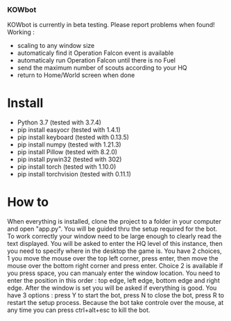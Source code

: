 ### KOWbot ###

KOWbot is currently in beta testing. Please report problems when found!
Working : 
* scaling to any window size
* automaticaly find it Operation Falcon event is available
* automaticaly run Operation Falcon until there is no Fuel
* send the maximum number of scouts according to your HQ
* return to Home/World screen when done

# Install #
* Python 3.7              (tested with 3.7.4)
* pip install easyocr     (tested with 1.4.1)
* pip install keyboard    (tested with 0.13.5)
* pip install numpy       (tested with 1.21.3)
* pip install Pillow      (tested with 8.2.0)
* pip install pywin32     (tested with 302)
* pip install torch       (tested with 1.10.0)
* pip install torchvision (tested with 0.11.1)

# How to #

When everything is installed, clone the project to a folder in your
computer and open "app.py". You will be guided thru the setup 
required for the bot. To work correctly your window need to be large
enough to clearly read the text displayed. You will be asked to 
enter the HQ level of this instance, then you need to specify where
in the desktop the game is. You have 2 choices, 1 you move the
mouse over the top left corner, press enter, then move the mouse
over the bottom right corner and press enter. Choice 2 is available
if you press space, you can manualy enter the window location. You
need to enter the position in this order : top edge, left edge, 
bottom edge and right edge. After the window is set you will be 
asked if everything is good. You have 3 options : press Y to start
the bot, press N to close the bot, press R to restart the setup
process. Because the bot take controle over the mouse, at any time
you can press ctrl+alt+esc to kill the bot.